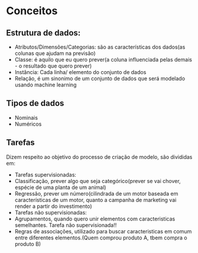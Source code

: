 # Conceitos

## Estrutura de dados:
- Atributos/Dimensões/Categorias: são as características dos dados(as colunas que ajudam na previsão)
- Classe: é aquilo que eu quero prever(a coluna influenciada pelas demais - o resultado que quero prever)
- Instância: Cada linha/ elemento do conjunto de dados
- Relação, é um sinonimo de um conjunto de dados que será modelado usando machine learning

## Tipos de dados
 - Nominais
 - Numéricos
 
## Tarefas
 Dizem respeito ao objetivo do processo de criação de modelo, são divididas em:
 - Tarefas supervisionadas:
  - Classificação, prever algo que seja categórico(prever se vai chover, espécie de uma planta de um animal)
  - Regressão, prever um número(cilindrada de um motor baseada em características de um motor, quanto a campanha de marketing vai render a partir do investimento)
 - Tarefas não supervisionadas:
  - Agrupamentos, quando quero unir elementos com caracteristicas semelhantes. Tarefa não supervisionada!! 
  - Regras de associações, utilizado para buscar caracteristicas em comum entre diferentes elementos.(Quem comprou produto A, tbem compra o produto B)